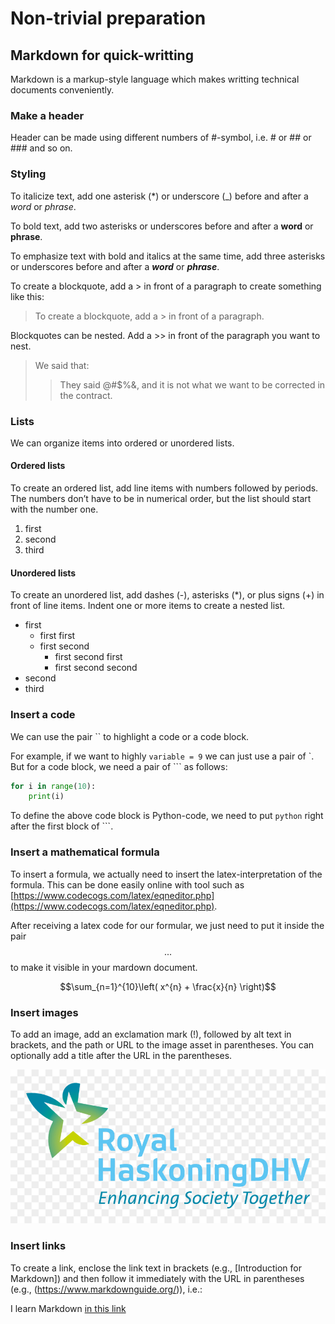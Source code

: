 # Non-trivial preparation

## Markdown for quick-writting

Markdown is a markup-style language which makes writting technical documents conveniently.

### Make a header

Header can be made using different numbers of \#-symbol, i.e. \# or \#\# or \#\#\# and so on.

### Styling

To italicize text, add one asterisk (\*) or underscore (\_) before and after a _word_ or _phrase_.

To bold text, add two asterisks or underscores before and after a **word** or **phrase**.

To emphasize text with bold and italics at the same time, add three asterisks or underscores before and after a _**word**_ or _**phrase**_.

To create a blockquote, add a &gt; in front of a paragraph to create something like this:

> To create a blockquote, add a &gt; in front of a paragraph.

Blockquotes can be nested. Add a &gt;&gt; in front of the paragraph you want to nest.

> We said that:
>
> > They said @\#$%&, and it is not what we want to be corrected in the contract.

### Lists

We can organize items into ordered or unordered lists.

#### Ordered lists

To create an ordered list, add line items with numbers followed by periods. The numbers don’t have to be in numerical order, but the list should start with the number one.

1. first
2. second
3. third

#### Unordered lists

To create an unordered list, add dashes \(-\), asterisks \(\*\), or plus signs \(+\) in front of line items. Indent one or more items to create a nested list.

* first
  * first first
  * first second 
    * first second first
    * first second second
* second
* third

### Insert a code

We can use the pair \`\` to highlight a code or a code block.

For example, if we want to highly `variable = 9` we can just use a pair of \`. But for a code block, we need a pair of \`\`\` as follows:

```python
for i in range(10):
    print(i)
```

To define the above code block is Python-code, we need to put `python` right after the first block of \`\`\`.

### Insert a mathematical formula

To insert a formula, we actually need to insert the latex-interpretation of the formula. This can be done easily online with tool such as [https://www.codecogs.com/latex/eqneditor.php](https://www.codecogs.com/latex/eqneditor.php).

After receiving a latex code for our formular, we just need to put it inside the pair $$...$$ to make it visible in your mardown document.

$$\sum_{n=1}^{10}\left( x^{n} + \frac{x}{n} \right)$$

### Insert images

To add an image, add an exclamation mark \(!\), followed by alt text in brackets, and the path or URL to the image asset in parentheses. You can optionally add a title after the URL in the parentheses.

![Where i currently work](../.gitbook/assets/rhdhv.jpg)

### Insert links
To create a link, enclose the link text in brackets (e.g., [Introduction for Markdown]) and then follow it immediately with the URL in parentheses (e.g., (https://www.markdownguide.org/)), i.e.:

I learn Markdown [in this link](https://www.markdownguide.org/)


